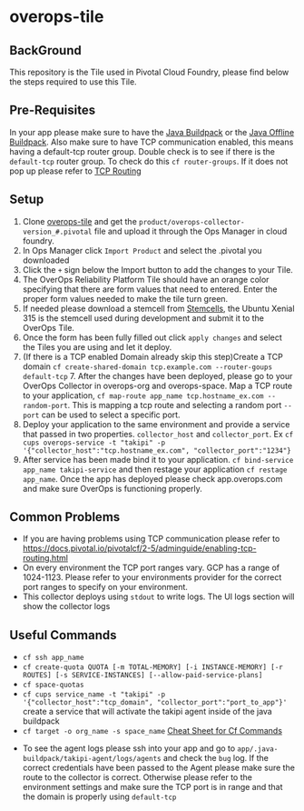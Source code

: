 # overops-tile
## BackGround
This repository is the Tile used in Pivotal Cloud Foundry, please find below the steps required to use this Tile. 

## Pre-Requisites 
In your app please make sure to have the [Java Buildpack](https://github.com/cloudfoundry/java-buildpack) or the [Java Offline Buildpack](https://docs.pivotal.io/pivotalcf/2-4/buildpacks/java/index.html). 
Also make sure to have TCP communication enabled, this means having a default-tcp router group. Double check is to see if there is the `default-tcp` router group. 
To check do this `cf router-groups`. If it does not pop up please refer to [TCP Routing](https://docs.cloudfoundry.org/adminguide/enabling-tcp-routing.html)
## Setup
1. Clone [overops-tile](https://github.com/takipi-field/overops-tile) and get the `product/overops-collector-version_#.pivotal` file and upload it through the Ops Manager in cloud foundry. 
2. In Ops Manager click `Import Product` and select the .pivotal you downloaded
3. Click the `+` sign below the Import button to add the changes to your Tile.
4. The OverOps Reliability Platform Tile should have an orange color specifying that there are form values that need to entered. Enter the proper form values needed to make the tile turn green. 
5. If needed please download a stemcell from [Stemcells](https://bosh.cloudfoundry.org/stemcells/), the Ubuntu Xenial 315 is the stemcell used during development and submit it to the OverOps Tile. 
6. Once the form has been fully filled out click `apply changes` and select the Tiles you are using and let it deploy.   
7. (If there is a TCP enabled Domain already skip this step)Create a TCP domain `cf create-shared-domain tcp.example.com --router-goups default-tcp` 7. After the changes have been deployed, please go to your OverOps Collector in overops-org and overops-space. Map a TCP route to your application, `cf map-route app_name tcp.hostname_ex.com --random-port`. This is mapping a tcp route and selecting a random port `--port` can be used to select a specific port.
8. Deploy your application to the same environment and provide a service that passed in two properties. `collector_host` and `collector_port`. Ex `cf cups overops-service -t "takipi" -p '{"collector_host":"tcp.hostname_ex.com", "collector_port":"1234"}`
9. After service has been made bind it to your application. `cf bind-service app_name takipi-service` and then restage your application `cf restage app_name`. Once the app has deployed please check app.overops.com and make sure OverOps is functioning properly. 

## Common Problems
- If you are having problems using TCP communication please refer to https://docs.pivotal.io/pivotalcf/2-5/adminguide/enabling-tcp-routing.html
- On every environment the TCP port ranges vary. GCP has a range of 1024-1123. Please refer to your environments provider for the correct port ranges to specify on your environment. 
- This collector deploys using `stdout` to write logs. The UI logs section will show the collector logs

## Useful Commands
+ ```cf ssh app_name```
+ ```cf create-quota QUOTA [-m TOTAL-MEMORY] [-i INSTANCE-MEMORY] [-r ROUTES] [-s SERVICE-INSTANCES] [--allow-paid-service-plans] ```
+ ```cf space-quotas```
+ ```cf cups service_name -t "takipi" -p '{"collector_host":"tcp_domain", "collector_port":"port_to_app"}'``` create a service that will activate the takipi agent inside of the java buildpack
+ ``` cf target -o org_name -s space_name ```
[Cheat Sheet for Cf Commands](https://blog.anynines.com/cloud-foundry-command-line-cheat-sheet/)
- To see the agent logs please ssh into your app and go to `app/.java-buildpack/takipi-agent/logs/agents` and check the `bug` log. If the correct credentials have been passed to the Agent please make sure the route to the collector is correct. Otherwise please refer to the environment settings and make sure the TCP port is in range and that the domain is properly using `default-tcp`




